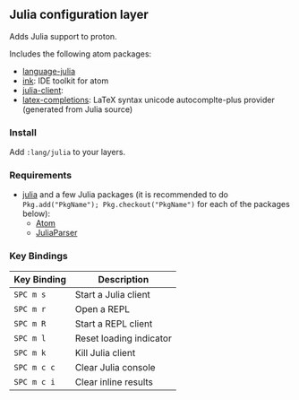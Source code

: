## Julia configuration layer

Adds Julia support to proton.

Includes the following atom packages:

- [language-julia](https://github.com/JuliaLang/atom-language-julia)
- [ink](https://github.com/JunoLab/atom-ink): IDE toolkit for atom
- [julia-client](https://github.com/JunoLab/atom-julia-client):
- [latex-completions](https://github.com/JunoLab/atom-latex-completions): LaTeX syntax unicode autocomplte-plus provider (generated from Julia source)

### Install

Add `:lang/julia` to your layers.

### Requirements

- [julia](http://julialang.org/) and a few Julia packages (it is recommended to do `Pkg.add("PkgName"); Pkg.checkout("PkgName")` for each of the packages below):
  - [Atom](https://github.com/JunoLab/Atom.jl)
  - [JuliaParser](https://github.com/jakebolewski/JuliaParser.jl)

### Key Bindings

Key Binding   | Description
--------------|-----------------------------
`SPC m s`     | Start a Julia client
`SPC m r`     | Open a REPL
`SPC m R`     | Start a REPL client
`SPC m l`     | Reset loading indicator
`SPC m k`     | Kill Julia client
`SPC m c c`   | Clear Julia console
`SPC m c i`   | Clear inline results
